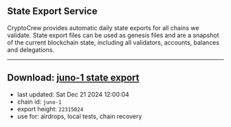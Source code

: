 ## State Export Service
CryptoCrew provides automatic daily state exports for all chains we validate. State export files can be used as genesis files and are a snapshot of the current blockchain state, including all validators, accounts, balances and delegations.

---
**Download: [juno-1 state export](https://dl-eu2.ccvalidators.com/SERVICE/juno/juno-1_export_22315024.json)**
---

- last updated: Sat Dec 21 2024 12:00:04
- chain id: `juno-1`
- export height: `22315024`
- use for: airdrops, local tests, chain recovery
